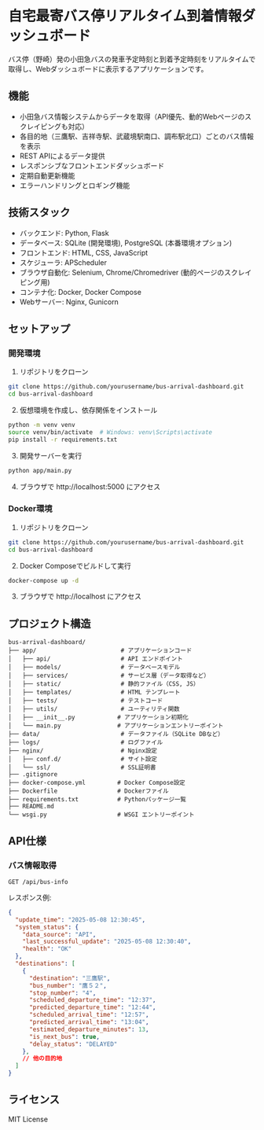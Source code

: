 # 自宅最寄バス停リアルタイム到着情報ダッシュボード

バス停（野崎）発の小田急バスの発車予定時刻と到着予定時刻をリアルタイムで取得し、Webダッシュボードに表示するアプリケーションです。

## 機能

- 小田急バス情報システムからデータを取得（API優先、動的Webページのスクレイピングも対応）
- 各目的地（三鷹駅、吉祥寺駅、武蔵境駅南口、調布駅北口）ごとのバス情報を表示
- REST APIによるデータ提供
- レスポンシブなフロントエンドダッシュボード
- 定期自動更新機能
- エラーハンドリングとロギング機能

## 技術スタック

- バックエンド: Python, Flask
- データベース: SQLite (開発環境), PostgreSQL (本番環境オプション)
- フロントエンド: HTML, CSS, JavaScript
- スケジューラ: APScheduler
- ブラウザ自動化: Selenium, Chrome/Chromedriver (動的ページのスクレイピング用)
- コンテナ化: Docker, Docker Compose
- Webサーバー: Nginx, Gunicorn

## セットアップ

### 開発環境

1. リポジトリをクローン
```bash
git clone https://github.com/yourusername/bus-arrival-dashboard.git
cd bus-arrival-dashboard
```

2. 仮想環境を作成し、依存関係をインストール
```bash
python -m venv venv
source venv/bin/activate  # Windows: venv\Scripts\activate
pip install -r requirements.txt
```

3. 開発サーバーを実行
```bash
python app/main.py
```

4. ブラウザで http://localhost:5000 にアクセス

### Docker環境

1. リポジトリをクローン
```bash
git clone https://github.com/yourusername/bus-arrival-dashboard.git
cd bus-arrival-dashboard
```

2. Docker Composeでビルドして実行
```bash
docker-compose up -d
```

3. ブラウザで http://localhost にアクセス

## プロジェクト構造

```
bus-arrival-dashboard/
├── app/                        # アプリケーションコード
│   ├── api/                    # API エンドポイント
│   ├── models/                 # データベースモデル
│   ├── services/               # サービス層（データ取得など）
│   ├── static/                 # 静的ファイル（CSS, JS）
│   ├── templates/              # HTML テンプレート
│   ├── tests/                  # テストコード
│   ├── utils/                  # ユーティリティ関数
│   ├── __init__.py            # アプリケーション初期化
│   └── main.py                # アプリケーションエントリーポイント
├── data/                       # データファイル（SQLite DBなど）
├── logs/                       # ログファイル
├── nginx/                      # Nginx設定
│   ├── conf.d/                 # サイト設定
│   └── ssl/                    # SSL証明書
├── .gitignore
├── docker-compose.yml         # Docker Compose設定
├── Dockerfile                 # Dockerファイル
├── requirements.txt           # Pythonパッケージ一覧
├── README.md
└── wsgi.py                    # WSGI エントリーポイント
```

## API仕様

### バス情報取得

```
GET /api/bus-info
```

レスポンス例:
```json
{
  "update_time": "2025-05-08 12:30:45",
  "system_status": {
    "data_source": "API",
    "last_successful_update": "2025-05-08 12:30:40",
    "health": "OK"
  },
  "destinations": [
    {
      "destination": "三鷹駅",
      "bus_number": "鷹５２",
      "stop_number": "4",
      "scheduled_departure_time": "12:37",
      "predicted_departure_time": "12:44",
      "scheduled_arrival_time": "12:57",
      "predicted_arrival_time": "13:04",
      "estimated_departure_minutes": 13,
      "is_next_bus": true,
      "delay_status": "DELAYED"
    },
    // 他の目的地
  ]
}
```

## ライセンス

MIT License